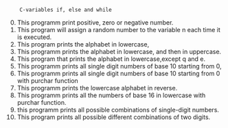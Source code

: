         C-variables if, else and while
0) This programm print positive, zero or negative number.
1) This program will assign a random number to the variable n each time it is executed. 
2) This program prints the alphabet in lowercase,
3) This programm prints the alphabet in lowercase, and then in uppercase.
4) This  program that prints the alphabet in lowercase,except q and e.
5) This programm prints all single digit numbers of base 10 starting from 0,
6) This programm prints all single digit numbers of base 10 starting from 0 with purchar function
7) This programm prints the lowercase alphabet in reverse.
8) This programm prints all the numbers of base 16 in lowercase with purchar function.
9) this programm prints all possible combinations of single-digit numbers.
101) This program prints all possible different combinations of two digits.
